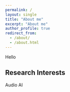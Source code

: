 ```yaml
---
permalink: /
layout: single
title: "About me"
excerpt: "About me"
author_profile: true
redirect_from: 
  - /about/
  - /about.html
---
```

Hello

## Research Interests
Audio AI

